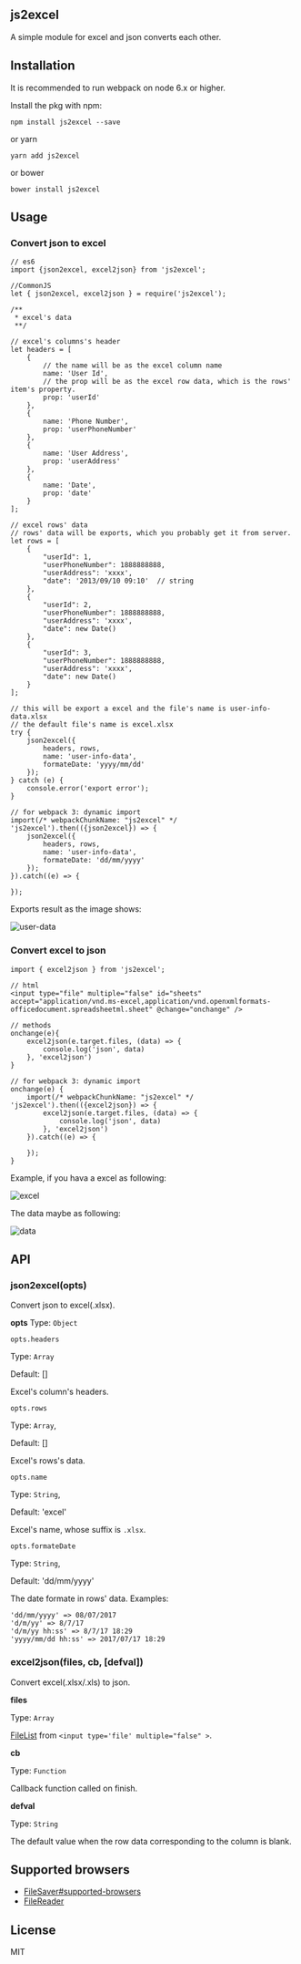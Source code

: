 ## js2excel
A simple module for excel and json converts each other.

## Installation

It is recommended to run webpack on node 6.x or higher.

Install the pkg with npm:

```
npm install js2excel --save
```

or yarn

```
yarn add js2excel
```

or bower

```
bower install js2excel
```

## Usage

### Convert json to excel
```
// es6
import {json2excel, excel2json} from 'js2excel';

//CommonJS
let { json2excel, excel2json } = require('js2excel');

/**
 * excel's data
 **/

// excel's columns's header 
let headers = [
    {
        // the name will be as the excel column name
        name: 'User Id', 
        // the prop will be as the excel row data, which is the rows' item's property.
        prop: 'userId'     
    },
    {
        name: 'Phone Number',
        prop: 'userPhoneNumber'
    },
    {
        name: 'User Address',
        prop: 'userAddress'
    },
    {
        name: 'Date',
        prop: 'date'
    }
];

// excel rows' data
// rows' data will be exports, which you probably get it from server.
let rows = [
    {
        "userId": 1,
        "userPhoneNumber": 1888888888,
        "userAddress": 'xxxx',
        "date": '2013/09/10 09:10'  // string
    },
    {
        "userId": 2,
        "userPhoneNumber": 1888888888,
        "userAddress": 'xxxx',
        "date": new Date()
    },
    {
        "userId": 3,
        "userPhoneNumber": 1888888888,
        "userAddress": 'xxxx',
        "date": new Date()
    }
];

// this will be export a excel and the file's name is user-info-data.xlsx
// the default file's name is excel.xlsx
try {
    json2excel({
        headers, rows, 
        name: 'user-info-data',
        formateDate: 'yyyy/mm/dd'
    });
} catch (e) {
    console.error('export error');
}

// for webpack 3: dynamic import
import(/* webpackChunkName: "js2excel" */ 'js2excel').then(({json2excel}) => {
    json2excel({
        headers, rows, 
        name: 'user-info-data',
        formateDate: 'dd/mm/yyyy'
    });
}).catch((e) => {

});
```
Exports result as the image shows:

![user-data](https://sfault-image.b0.upaiyun.com/122/505/1225057000-5960fb885c904_articlex)

### Convert excel to json
```
import { excel2json } from 'js2excel';

// html
<input type="file" multiple="false" id="sheets" accept="application/vnd.ms-excel,application/vnd.openxmlformats-officedocument.spreadsheetml.sheet" @change="onchange" />

// methods
onchange(e){
    excel2json(e.target.files, (data) => {
        console.log('json', data)
    }, 'excel2json')
}

// for webpack 3: dynamic import
onchange(e) {
    import(/* webpackChunkName: "js2excel" */ 'js2excel').then(({excel2json}) => {
        excel2json(e.target.files, (data) => {
            console.log('json', data)
        }, 'excel2json')
    }).catch((e) => {

    });
}
```
Example, if you hava a excel as following:

![excel](https://sfault-image.b0.upaiyun.com/411/420/4114209136-5960fa90e8e6d_articlex)

The data maybe as following:

![data](https://sfault-image.b0.upaiyun.com/314/083/3140838997-5960fabf7c7b0_articlex)

## API

### json2excel(opts)
Convert json to excel(.xlsx).

**opts**
Type: `Object`

`opts.headers`

Type: `Array`

Default: []

Excel's column's headers.

`opts.rows`

Type: `Array`,

Default: []

Excel's rows's data.

`opts.name`

Type: `String`,

Default: 'excel'

Excel's name, whose suffix is `.xlsx`.

`opts.formateDate`

Type: `String`,

Default: 'dd/mm/yyyy'

The date formate in rows' data. Examples:

```
'dd/mm/yyyy' => 08/07/2017
'd/m/yy' => 8/7/17
'd/m/yy hh:ss' => 8/7/17 18:29
'yyyy/mm/dd hh:ss' => 2017/07/17 18:29
```

### excel2json(files, cb, [defval])
Convert excel(.xlsx/.xls) to json.

**files**

Type: `Array`

[FileList](https://developer.mozilla.org/en-US/docs/Web/API/FileList) from `<input type='file' multiple="false" >`.

**cb**

Type: `Function`

Callback function called on finish.

**defval**

Type: `String`

The default value when the row data corresponding to the column is blank.

## Supported browsers
* [FileSaver#supported-browsers](https://github.com/eligrey/FileSaver.js#supported-browsers)
* [FileReader](https://caniuse.com/#search=FileReader)

## License
MIT
